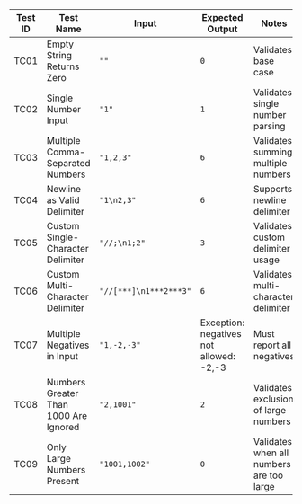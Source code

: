 | Test ID | Test Name                             | Input                  | Expected Output                         | Notes                                    |
| ------- | ------------------------------------- | ---------------------- | --------------------------------------- | ---------------------------------------- |
| TC01    | Empty String Returns Zero             | `""`                   | `0`                                     | Validates base case                      |
| TC02    | Single Number Input                   | `"1"`                  | `1`                                     | Validates single number parsing          |
| TC03    | Multiple Comma-Separated Numbers      | `"1,2,3"`              | `6`                                     | Validates summing multiple numbers       |
| TC04    | Newline as Valid Delimiter            | `"1\n2,3"`             | `6`                                     | Supports newline delimiter               |
| TC05    | Custom Single-Character Delimiter     | `"//;\n1;2"`           | `3`                                     | Validates custom delimiter usage         |
| TC06    | Custom Multi-Character Delimiter      | `"//[***]\n1***2***3"` | `6`                                     | Validates multi-character delimiter      |
| TC07    | Multiple Negatives in Input           | `"1,-2,-3"`            | Exception: negatives not allowed: -2,-3 | Must report all negatives                |
| TC08    | Numbers Greater Than 1000 Are Ignored | `"2,1001"`             | `2`                                     | Validates exclusion of large numbers     |
| TC09    | Only Large Numbers Present            | `"1001,1002"`          | `0`                                     | Validates when all numbers are too large |
